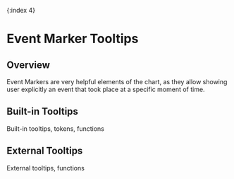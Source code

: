 {:index 4}

# Event Marker Tooltips

## Overview

Event Markers are very helpful elements of the chart, as they allow showing user explicitly an event that took place at a specific moment of time.

## Built-in Tooltips

Built-in tooltips, tokens, functions

## External Tooltips

External tooltips, functions